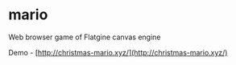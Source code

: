 # mario
Web browser game of Flatgine canvas engine

Demo - [http://christmas-mario.xyz/](http://christmas-mario.xyz/)
